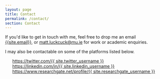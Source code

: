 ```yaml
---
layout: page
title: Contact
permalink: /contact/
section: Contact
---
```


If you'd like to get in touch with me, feel free to drop me an email <a href="mailto:{{site.email}}" >
{{site.email}}</a>, or <a href="mailto:matt.luckcuck@mu.ie" > matt.luckcuck@mu.ie </a> for work or academic enquiries.

I may also be contactable on some of the platforms listed below.

<ul style="list-style:none">
  <li>
    <a href="https://twitter.com/{{ site.twitter_username }}">
      <i class="fa fa-twitter-square fa-2x"></i> https://twitter.com/{{ site.twitter_username }}
    </a>
  </li>

  <li>
    <a href="https://linkedin.com/in/{{ site.linkedin_username }}">
      <i class="fa fa-linkedin-square fa-2x"></i> https://linkedin.com/in/{{ site.linkedin_username }}
    </a>
  </li>

  <li>
    <a href="https://www.researchgate.net/profile/{{ site.researchgate_username }}">
      <i class="fab fa-researchgate fa-2x"></i> https://www.researchgate.net/profile/{{ site.researchgate_username }}
    </a>
  </li>
  </ul>
